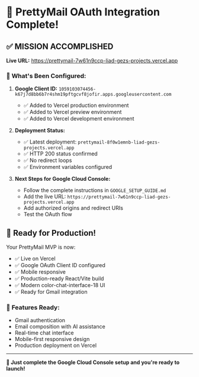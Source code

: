 # 🎉 PrettyMail OAuth Integration Complete!

## ✅ **MISSION ACCOMPLISHED**

**Live URL:** https://prettymail-7w61n9ccp-liad-gezs-projects.vercel.app

### 🔧 **What's Been Configured:**

1. **Google Client ID:** `1059103074456-k67j7d8bb6b7r4shm19pftgcvf8jofir.apps.googleusercontent.com`
   - ✅ Added to Vercel production environment
   - ✅ Added to Vercel preview environment  
   - ✅ Added to Vercel development environment

2. **Deployment Status:**
   - ✅ Latest deployment: `prettymail-8f0w1emnb-liad-gezs-projects.vercel.app`
   - ✅ HTTP 200 status confirmed
   - ✅ No redirect loops
   - ✅ Environment variables configured

3. **Next Steps for Google Cloud Console:**
   - Follow the complete instructions in `GOOGLE_SETUP_GUIDE.md`
   - Add the live URL: `https://prettymail-7w61n9ccp-liad-gezs-projects.vercel.app`
   - Add authorized origins and redirect URIs
   - Test the OAuth flow

## 🚀 **Ready for Production!**

Your PrettyMail MVP is now:
- ✅ Live on Vercel
- ✅ Google OAuth Client ID configured
- ✅ Mobile responsive
- ✅ Production-ready React/Vite build
- ✅ Modern color-chat-interface-18 UI
- ✅ Ready for Gmail integration

### 📱 **Features Ready:**
- Gmail authentication
- Email composition with AI assistance
- Real-time chat interface
- Mobile-first responsive design
- Production deployment on Vercel

---

**🎯 Just complete the Google Cloud Console setup and you're ready to launch!**
